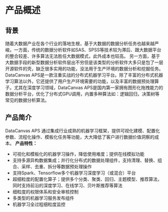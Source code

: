 # 产品概述
## 背景
随着大数据产业在各个行业的落地生根，基于大数据的数据分析任务也越来越严峻。一方面，传统的数据分析软件如SAS、SPSS等技术较为滞后、跟大数据平台的整合较差、许多算法无法胜任大数据模式，此外成本也较高。 另一方面，基于大数据手段的新型数据分析软件层出不穷但是该类型的分析软件大多只是包了一层开源软件的壳，缺乏很多实用的功能，没法用于生产环境的数据分析和挖掘任务。 DataCanvas APS是一款注重实战的分布式机器学习平台。除了丰富的分布式机器学习算法以外，它还提供了用户生产环境需要的功能，以及丰富的数据预处理算子。尤其在深度学习领域，DataCanvas APS是国内第一家拥有图形化拖拽能力的数据分析平台，优化了分布式GPU调用，内置多种算法如：逻辑回归，决策树等常见的数据分析算法。
## 产品简介
DataCanvas APS 通过集成行业成熟的机器学习框架，提供可视化建模、配置化参数、流程化操作、模板化任务等功能，大大降低了客户进行数据价值洞察的成本。
**产品特性：**
* 可视化和模板化的机器学习操作，降低使用难度；提供在线模拟功能
* 支持多源异构数据集成；并行化分布式的数据处理组件，支持清理、替换、组合、采样、去重、拆分等数据预处理操作
* 支持Spark、Tensorflow多个机器学习深度学习（或混合）平台
* 超细粒度的配置化算子；提供多个分类、聚类、回归、主题模型、推荐算法，同时支持前沿的深度学习、在线学习、贝叶斯推荐等算法
* 细粒度的权限体系和安全审核控制
* 多类型的机器学习服务发布组件
* 机器学习全过程细粒度监控